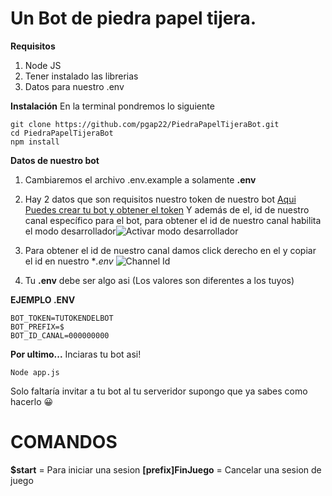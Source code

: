 # Un Bot de piedra papel tijera.

   **Requisitos**
   

 1. Node JS
 2. Tener instalado las librerias
 3. Datos para nuestro .env

 **Instalación**
En la terminal pondremos lo siguiente 

    git clone https://github.com/pgap22/PiedraPapelTijeraBot.git
    cd PiedraPapelTijeraBot
    npm install
**Datos de nuestro bot**

 1. Cambiaremos el archivo .env.example a solamente **.env**
 2. Hay 2 datos que son requisitos nuestro token de nuestro bot [Aqui Puedes crear tu bot y obtener el token](https://discord.com/developers/applications) Y además de el, id de nuestro canal específico para el bot, para obtener el id de nuestro canal habilita el modo desarrollador![Activar modo desarrollador](https://cdn.discordapp.com/attachments/872674835896098856/874107596913651722/unknown.png)
 3. Para obtener el id de nuestro canal damos click derecho en el y copiar el id en nuestro **.env*
 ![Channel Id](https://cdn.discordapp.com/attachments/872674835896098856/874108543492579328/unknown.png)
 
 4. Tu **.env** debe ser algo asi (Los valores son diferentes a los tuyos)

**EJEMPLO .ENV**

    
    BOT_TOKEN=TUTOKENDELBOT
    BOT_PREFIX=$
    BOT_ID_CANAL=000000000

**Por ultimo...**
Inciaras tu bot asi!

    Node app.js

Solo faltaría invitar a tu bot al tu serveridor supongo que ya sabes como hacerlo 😀

# COMANDOS
**$start** = Para iniciar una sesion 
**[prefix]FinJuego** = Cancelar una sesion de juego
